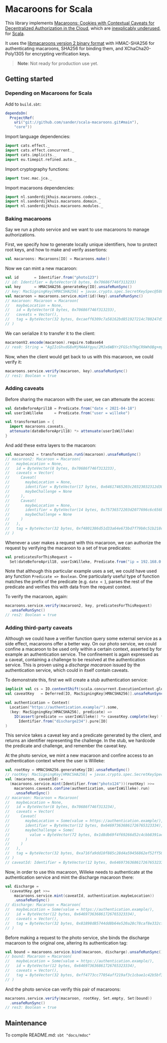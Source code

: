 # Macaroons for Scala

This library implements [Macaroons: Cookies with Contextual Caveats for Decentralized Authorization in the Cloud](https://research.google/pubs/pub41892/), which are [inexplicably underused](https://latacora.micro.blog/a-childs-garden/), for [Scala](https://www.scala-lang.org/).

It uses the [libmacaroons version 2 binary format](https://github.com/rescrv/libmacaroons/blob/master/doc/format.txt) with HMAC-SHA256 for authenticating macaroons, SHA256 for binding them, and XChaCha20-Poly1305 for encrypting verification keys.

> **Note**: Not ready for production use yet.

## Getting started

### Depending on Macaroons for Scala

Add to `build.sbt`:

```scala
dependsOn(
  ProjectRef(
    uri("git://github.com/sander/scala-macaroons.git#main"),
    "core"))
```

Import language dependencies:

```scala
import cats.effect._
import cats.effect.concurrent._
import cats.implicits._
import eu.timepit.refined.auto._
```

Import cryptography functions:

```scala
import tsec.mac.jca._
```

Import macaroons dependencies:

```scala
import nl.sanderdijkhuis.macaroons.codecs._
import nl.sanderdijkhuis.macaroons.domain._
import nl.sanderdijkhuis.macaroons.modules._
```

### Baking macaroons

Say we run a photo service and we want to use macaroons to manage authorizations.

First, we specify how to generate locally unique identifiers, how to protect root keys, and how to make and verify assertions:

```scala
val macaroons: Macaroons[IO] = Macaroons.make()
```

Now we can mint a new macaroon:

```scala
val id       = Identifier.from("photo123")
// id: Identifier = ByteVector(8 bytes, 0x70686f746f313233)
val key      = HMACSHA256.generateKey[IO].unsafeRunSync()
// key: MacSigningKey[HMACSHA256] = javax.crypto.spec.SecretKeySpec@58866cc
val macaroon = macaroons.service.mint(id)(key).unsafeRunSync()
// macaroon: Macaroon = Macaroon(
//   maybeLocation = None,
//   id = ByteVector(8 bytes, 0x70686f746f313233),
//   caveats = Vector(),
//   tag = ByteVector(32 bytes, 0xcaeff6309c7a58162bd851927214c780247d5a138183e9b2a058f76056911baa)
// )
```

We can serialize it to transfer it to the client:

```scala
macaroonV2.encode(macaroon).require.toBase64
// res0: String = "AgIIcGhvdG8xMjMAAAYgyu/2MJx6WBYr2FGSchTHgCR9WhOBg+myoFj3YFaRG6o="
```

Now, when the client would get back to us with this macaroon, we could verify it:

```scala
macaroons.service.verify(macaroon, key).unsafeRunSync()
// res1: Boolean = true
```

### Adding caveats

Before sharing the macaroon with the user, we can attenuate the access:

```scala
val dateBeforeApril18 = Predicate.from("date < 2021-04-18")
val userIsWilleke     = Predicate.from("user = willeke")

val transformation = {
  import macaroons.caveats._
  attenuate(dateBeforeApril18) *> attenuate(userIsWilleke)
}
```

And add these extra layers to the macaroon:

```scala
val macaroon2 = transformation.runS(macaroon).unsafeRunSync()
// macaroon2: Macaroon = Macaroon(
//   maybeLocation = None,
//   id = ByteVector(8 bytes, 0x70686f746f313233),
//   caveats = Vector(
//     Caveat(
//       maybeLocation = None,
//       identifier = ByteVector(17 bytes, 0x64617465203c20323032312d30342d3138),
//       maybeChallenge = None
//     ),
//     Caveat(
//       maybeLocation = None,
//       identifier = ByteVector(14 bytes, 0x75736572203d2077696c6c656b65),
//       maybeChallenge = None
//     )
//   ),
//   tag = ByteVector(32 bytes, 0xf4801386d51d33a64e673bd7f79b0c51b218c85fb6000905f4aa11bab2f2b247)
// )
```

Whenever a user makes a request with this macaroon, we can authorize the request by verifying the macaroon to a set of true predicates:

```scala
val predicatesForThisRequest =
  Set(dateBeforeApril18, userIsWilleke, Predicate.from("ip = 192.168.0.1"))
```

Note that although this particular example uses a set, we could have used any function `Predicate => Boolean`. One particularly useful type of function matches the prefix of the predicate (e.g. `date < `), parses the rest of the predicate and verifies this with data from the request context. 

To verify the macaroon, again:

```scala
macaroons.service.verify(macaroon2, key, predicatesForThisRequest)
  .unsafeRunSync()
// res2: Boolean = true
```

### Adding third-party caveats

Although we could have a verifier function query some external service as a side effect, macaroons offer a better way. On our photo service, we could confine a macaroon to be used only within a certain context, asserted by for example an authentication service. The confinement is again expressed as a caveat, containing a challenge to be resolved at the authentication service. This is proven using a *discharge macaroon* issued by the authentication service, which could in itself contain caveats.

To demonstrate this, first we will create a stub authentication service:

```scala
implicit val cs = IO.contextShift(scala.concurrent.ExecutionContext.global)
val caveatKey   = Deferred[IO, MacSigningKey[HMACSHA256]].unsafeRunSync()

val authentication = Context(
  Location("https://authentication.example/").some,
  (key: MacSigningKey[HMACSHA256], predicate) =>
    IO(assert(predicate == userIsWilleke)) *> caveatKey.complete(key) *>
      Identifier.from("discharge234").pure[IO]
)
```

This service takes a caveat key and a predicate generated by the client, and returns an identifier representing the challenge. In the stub, we hardcode the predicate and challenge, and remember the caveat key.

At the photo service, we mint a new macaroon and confine access to an authentication context where the user is Willeke:

```scala
val rootKey = HMACSHA256.generateKey[IO].unsafeRunSync()
// rootKey: MacSigningKey[HMACSHA256] = javax.crypto.spec.SecretKeySpec@588120e
val (macaroon, caveatId) =
  (macaroons.service.mint(Identifier.from("photo124"))(rootKey) >>=
    macaroons.caveats.confine(authentication, userIsWilleke).run)
    .unsafeRunSync()
// macaroon: Macaroon = Macaroon(
//   maybeLocation = None,
//   id = ByteVector(8 bytes, 0x70686f746f313234),
//   caveats = Vector(
//     Caveat(
//       maybeLocation = Some(value = https://authentication.example/),
//       identifier = ByteVector(12 bytes, 0x646973636861726765323334),
//       maybeChallenge = Some(
//         value = ByteVector(72 bytes, 0x1d8db69f4f69266d52c4cbb8391ac4d687f970ced3e86223f9776ca423eb840c301c4b2534707cfcee54a237dbc47fd711756fbc8d6fb86d0270cad65eb923897cfe68aa41f8e14b)
//       )
//     )
//   ),
//   tag = ByteVector(32 bytes, 0xa716fa9dd10f885c28d4a59456862ef52ff504cfb067e4d0671a9bf0d9d0f01f)
// )
// caveatId: Identifier = ByteVector(12 bytes, 0x646973636861726765323334)
```

Now, in order to use this macaroon, Willeke needs to authenticate at the authentication service and mint the discharge macaroon there:

```scala
val discharge =
  (caveatKey.get >>=
    macaroons.service.mint(caveatId, authentication.maybeLocation))
    .unsafeRunSync()
// discharge: Macaroon = Macaroon(
//   maybeLocation = Some(value = https://authentication.example/),
//   id = ByteVector(12 bytes, 0x646973636861726765323334),
//   caveats = Vector(),
//   tag = ByteVector(32 bytes, 0x81898d85744dd8b64e520a28c78caf8e332cf8c1fd38b9a30654429057a54b58)
// )
```

Before making a request to the photo service, she binds the discharge macaroon to the original one, altering its authentication tag:

```scala
val bound = macaroons.service.bind(macaroon, discharge).unsafeRunSync()
// bound: Macaroon = Macaroon(
//   maybeLocation = Some(value = https://authentication.example/),
//   id = ByteVector(12 bytes, 0x646973636861726765323334),
//   caveats = Vector(),
//   tag = ByteVector(32 bytes, 0xff4773cc77054aff219af3c1cbae1c42b5bf3af5510e139d5526bf29ddbd7285)
// )
```

And the photo service can verify this pair of macaroons:

```scala
macaroons.service.verify(macaroon, rootKey, Set.empty, Set(bound))
  .unsafeRunSync()
// res3: Boolean = true
```

## Maintenance

To compile README.md: `sbt "docs/mdoc"`
